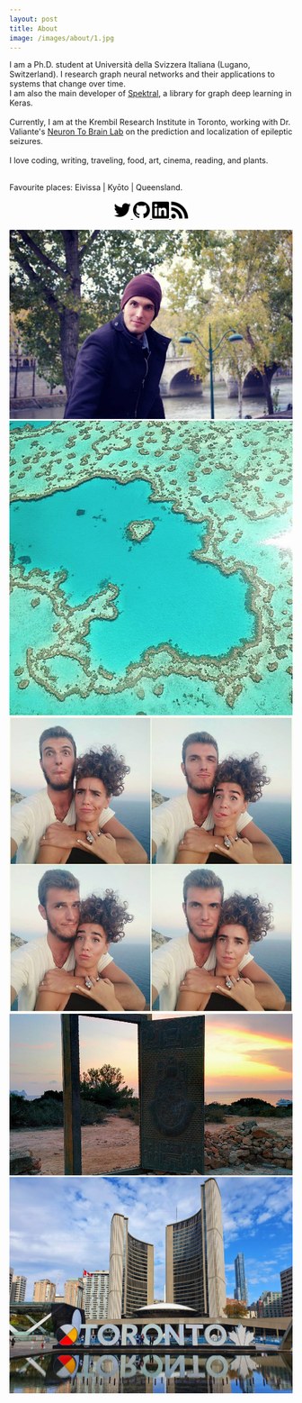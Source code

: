 ```yaml
---
layout: post
title: About
image: /images/about/1.jpg
---
```


I am a Ph.D. student at Università della Svizzera Italiana (Lugano, Switzerland). 
I research graph neural networks and their applications to systems that change over time.
<br>
I am also the main developer of <a href="https://danielegrattarola.github.io/spektral">Spektral</a>, a library for graph deep learning in Keras. 
<br>
<br>
Currently, I am at the Krembil Research Institute in Toronto, working with Dr. Valiante's <a href="http://www.neurontobrainlaboratory.ca">Neuron To Brain Lab</a> on the prediction and localization of epileptic seizures.
<br>
<br>
I love coding, writing, traveling, food, art, cinema, reading, and plants.

<br>
Favourite places: Eivissa | Kyōto | Queensland.

<br>
<br>

<center>
    <span class='personal-social-media'>
        <a target="_blank" href="https://twitter.com/riceasphait">
            <img class="svg" src="/assets/icons/twitter.svg" width="30" height="30">
        </a>
        <a target="_blank" href="https://github.com/danielegrattarola">
            <img class="svg" src="/assets/icons/github.svg" width="30" height="30">
        </a>
        </a>
        <a target="_blank" href="https://linkedin.com/in/danielegrattarola">
            <img class="svg" src="/assets/icons/linkedin.svg" width="30" height="30">
        </a>
        <a target="_blank" href="/feed.xml">
            <img class="svg" src="/assets/icons/rss.svg" width="30" height="30">
        </a>
    </span>
</center>

<br>

<center class="image-grid">
    <img src="/images/about/1.jpg" style="grid-column: 1 / span 2;" title="Île Saint-Louis, Paris, France">
    <img src="/images/about/2.jpg" style="grid-column: 1; overflow:hidden;" title="Heart Reef, Whitsundays, Australia">
    <img src="/images/about/3.jpg" style="grid-column: 2;" title="Es Vedrà, Ibiza, Spain">
    <img src="/images/about/4.jpg" style="grid-column: 1 / span 2;" title="Fushimi Inari-taisha, Kyoto, Japan">
    <img src="/images/about/5.jpg" style="grid-column: 1 / span 2;" title="3D TORONTO sign, Toronto, Canada">
</center>

<!-- SVG-->
<script type="text/javascript">
/*
 * Replace all SVG images with inline SVG
 */
jQuery('img.svg').each(function(){
    var $img = jQuery(this);
    var imgID = $img.attr('id');
    var imgClass = $img.attr('class');
    var imgURL = $img.attr('src');

    jQuery.get(imgURL, function(data) {
        // Get the SVG tag, ignore the rest
        var $svg = jQuery(data).find('svg');

        // Add replaced image's ID to the new SVG
        if(typeof imgID !== 'undefined') {
            $svg = $svg.attr('id', imgID);
        }
        // Add replaced image's classes to the new SVG
        if(typeof imgClass !== 'undefined') {
            $svg = $svg.attr('class', imgClass+' replaced-svg');
        }

        // Remove any invalid XML tags as per http://validator.w3.org
        $svg = $svg.removeAttr('xmlns:a');

        // Replace image with new SVG
        $img.replaceWith($svg);

    }, 'xml');

});

</script>
